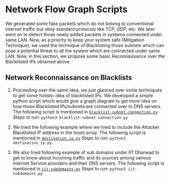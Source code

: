 # Network Flow Graph Scripts

We generated some fake packets which do not belong to conventional internet traffic but obey standard protocols like TCP, UDP, etc. We later went on to detect those newly added packets in systems connected under same LAN. Now, as a priority to keep your system safe (Mitigation Technique), we used the technique of Blacklisting those subnets which can pose a potential threat to all the system which are connected under same LAN. Now, in this section, we propose some basic Reconnaissance over the Blacklisted IPs obtained above.

## Network Reconnaissance on Blacklists

1. Proceeding over the same idea, we just glanced over some techniques to get some holistic idea of blacklisted IPs. We developed a simple python script which would give a graph diagram to get more idea on how those Blacklisted IPs/subnets are connected over to DNS servers. The following script is mentioned in [`blacklist-subnet-connection.py`](https://github.com/rishitsaiya/network-flow-graph-scripts/blob/main/blacklist-subnet-connection.py)
*Steps to run:* `python3 blacklist-subnet-connection.py`

2. We tried the following example where we tried to include the Attacker Blacklisted IP address in the hosts array. The following script is mentioned in [`destination_ip.py`](https://github.com/rishitsaiya/network-flow-graph-scripts/blob/main/destination_ip.py)
*Steps to run:* `python3 destination_ip.py`

3. We also tried following example of sub domains under IIT Dharwad to get to know about incoming traffic and its sources among various Internet Service providers and their DNS servers. The following script is mentioned in [`iit-subdomains.py`](https://github.com/rishitsaiya/network-flow-graph-scripts/blob/main/iit-subdomains.py)
*Steps to run:* `python3 iit-subdomains.py`